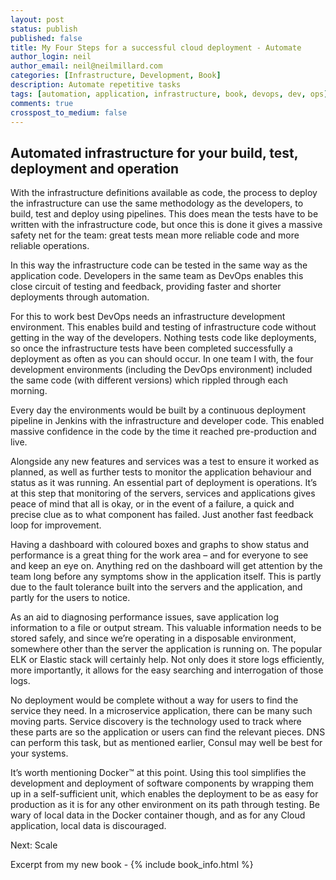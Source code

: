 ```yaml
---
layout: post
status: publish
published: false
title: My Four Steps for a successful cloud deployment - Automate
author_login: neil
author_email: neil@neilmillard.com
categories: [Infrastructure, Development, Book]
description: Automate repetitive tasks
tags: [automation, application, infrastructure, book, devops, dev, ops]
comments: true
crosspost_to_medium: false
---
```

Automated infrastructure for your build, test, deployment and operation
----------------

With the infrastructure definitions available as code, the process to deploy the 
infrastructure can use the same methodology as the developers, to build, test and deploy 
using pipelines. This does mean the tests have to be written with the infrastructure code, 
but once this is done it gives a massive safety net for the team: great tests mean more 
reliable code and more reliable operations.  

In this way the infrastructure code can be tested in the same way as the application code. 
Developers in the same team as DevOps enables this close circuit of testing and feedback, 
providing faster and shorter deployments through automation.

For this to work best DevOps needs an infrastructure development environment. This enables 
build and testing of infrastructure code without getting in the way of the developers.
Nothing tests code like deployments, so once the infrastructure tests have been completed 
successfully a deployment as often as you can should occur. In one team I with, the four 
development environments (including the DevOps environment) included the same code (with 
different versions) which rippled through each morning.

Every day the environments would be built by a continuous deployment pipeline in Jenkins 
with the infrastructure and developer code. This enabled massive confidence in the code by 
the time it reached pre-production and live.

Alongside any new features and services was a test to ensure it worked as planned, as well 
as further tests to monitor the application behaviour and status as it was running. An 
essential part of deployment is operations. It’s at this step that monitoring of the 
servers, services and applications gives peace of mind that all is okay, or in the event 
of a failure, a quick and precise clue as to what component has failed. Just another fast 
feedback loop for improvement.

Having a dashboard with coloured boxes and graphs to show status and performance is a great 
thing for the work area – and for everyone to see and keep an eye on. Anything red on the 
dashboard will get attention by the team long before any symptoms show in the application 
itself. This is partly due to the fault tolerance built into the servers and the 
application, and partly for the users to notice.

As an aid to diagnosing performance issues, save application log information to a file or 
output stream. This valuable information needs to be stored safely, and since we’re 
operating in a disposable environment, somewhere other than the server the application is 
running on. The popular ELK or Elastic stack will certainly help. Not only does it store 
logs efficiently, more importantly, it allows for the easy searching and interrogation of 
those logs.

No deployment would be complete without a way for users to find the service they need. In 
a microservice application, there can be many such moving parts. Service discovery is the 
technology used to track where these parts are so the application or users can find the 
relevant pieces. DNS can perform this task, but as mentioned earlier, Consul may well be 
best for your systems.

It’s worth mentioning Docker™ at this point. Using this tool simplifies the development 
and deployment of software components by wrapping them up in a self-sufficient unit, which 
enables the deployment to be as easy for production as it is for any other environment on 
its path through testing. Be wary of local data in the Docker container though, and as for 
any Cloud application, local data is discouraged.

Next: Scale

Excerpt from my new book - 
{% include book_info.html %}
